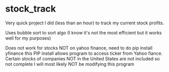 # stock_track
Very quick project I did (less than an hour) to track my current stock profits. 

Uses bubble sort to sort algo (I know it's not the most efficient but it works well for my purposes)

Does not work for stocks NOT on yahoo finance, need to do 
  pip install yfinance
this PIP install allows program to access ticker from Yahoo fiance. Certain stocks of companies NOT in the United States are not included so not complete
I will most likely NOT be modifying this program
